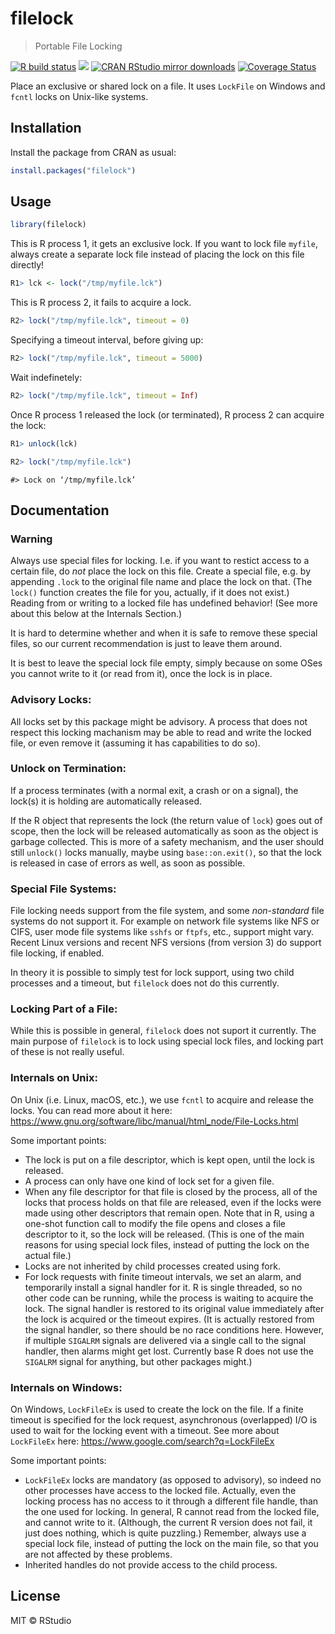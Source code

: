 
# filelock

> Portable File Locking

<!-- badges: start -->

[![R build
status](https://github.com/r-lib/filelock/workflows/R-CMD-check/badge.svg)](https://github.com/r-lib/filelock/actions)
[![](https://www.r-pkg.org/badges/version/filelock)](https://www.r-pkg.org/pkg/filelock)
[![CRAN RStudio mirror
downloads](https://cranlogs.r-pkg.org/badges/filelock)](https://www.r-pkg.org/pkg/filelock)
[![Coverage
Status](https://img.shields.io/codecov/c/github/r-lib/filelock/main.svg)](https://codecov.io/github/r-lib/filelock?branch=main)
<!-- badges: end -->

Place an exclusive or shared lock on a file. It uses `LockFile` on
Windows and `fcntl` locks on Unix-like systems.

## Installation

Install the package from CRAN as usual:

``` r
install.packages("filelock")
```

## Usage

``` r
library(filelock)
```

This is R process 1, it gets an exclusive lock. If you want to lock file
`myfile`, always create a separate lock file instead of placing the lock
on this file directly\!

``` r
R1> lck <- lock("/tmp/myfile.lck")
```

This is R process 2, it fails to acquire a lock.

``` r
R2> lock("/tmp/myfile.lck", timeout = 0)
```

Specifying a timeout interval, before giving up:

``` r
R2> lock("/tmp/myfile.lck", timeout = 5000)
```

Wait indefinetely:

``` r
R2> lock("/tmp/myfile.lck", timeout = Inf)
```

Once R process 1 released the lock (or terminated), R process 2 can
acquire the lock:

``` r
R1> unlock(lck)
```

``` r
R2> lock("/tmp/myfile.lck")
```

    #> Lock on ‘/tmp/myfile.lck’

## Documentation

### Warning

Always use special files for locking. I.e. if you want to restict access
to a certain file, do *not* place the lock on this file. Create a
special file, e.g. by appending `.lock` to the original file name and
place the lock on that. (The `lock()` function creates the file for you,
actually, if it does not exist.) Reading from or writing to a locked
file has undefined behavior\! (See more about this below at the
Internals Section.)

It is hard to determine whether and when it is safe to remove these
special files, so our current recommendation is just to leave them
around.

It is best to leave the special lock file empty, simply because on some
OSes you cannot write to it (or read from it), once the lock is in
place.

### Advisory Locks:

All locks set by this package might be advisory. A process that does not
respect this locking machanism may be able to read and write the locked
file, or even remove it (assuming it has capabilities to do so).

### Unlock on Termination:

If a process terminates (with a normal exit, a crash or on a signal),
the lock(s) it is holding are automatically released.

If the R object that represents the lock (the return value of `lock`)
goes out of scope, then the lock will be released automatically as soon
as the object is garbage collected. This is more of a safety mechanism,
and the user should still `unlock()` locks manually, maybe using
`base::on.exit()`, so that the lock is released in case of errors as
well, as soon as possible.

### Special File Systems:

File locking needs support from the file system, and some *non-standard*
file systems do not support it. For example on network file systems like
NFS or CIFS, user mode file systems like `sshfs` or `ftpfs`, etc.,
support might vary. Recent Linux versions and recent NFS versions (from
version 3) do support file locking, if enabled.

In theory it is possible to simply test for lock support, using two
child processes and a timeout, but `filelock` does not do this
currently.

### Locking Part of a File:

While this is possible in general, `filelock` does not suport it
currently. The main purpose of `filelock` is to lock using special lock
files, and locking part of these is not really useful.

### Internals on Unix:

On Unix (i.e. Linux, macOS, etc.), we use `fcntl` to acquire and release
the locks. You can read more about it here:
<https://www.gnu.org/software/libc/manual/html_node/File-Locks.html>

Some important points:

  - The lock is put on a file descriptor, which is kept open, until the
    lock is released.
  - A process can only have one kind of lock set for a given file.
  - When any file descriptor for that file is closed by the process, all
    of the locks that process holds on that file are released, even if
    the locks were made using other descriptors that remain open. Note
    that in R, using a one-shot function call to modify the file opens
    and closes a file descriptor to it, so the lock will be released.
    (This is one of the main reasons for using special lock files,
    instead of putting the lock on the actual file.)
  - Locks are not inherited by child processes created using fork.
  - For lock requests with finite timeout intervals, we set an alarm,
    and temporarily install a signal handler for it. R is single
    threaded, so no other code can be running, while the process is
    waiting to acquire the lock. The signal handler is restored to its
    original value immediately after the lock is acquired or the timeout
    expires. (It is actually restored from the signal handler, so there
    should be no race conditions here. However, if multiple `SIGALRM`
    signals are delivered via a single call to the signal handler, then
    alarms might get lost. Currently base R does not use the `SIGALRM`
    signal for anything, but other packages might.)

### Internals on Windows:

On Windows, `LockFileEx` is used to create the lock on the file. If a
finite timeout is specified for the lock request, asynchronous
(overlapped) I/O is used to wait for the locking event with a timeout.
See more about `LockFileEx` here:
<https://www.google.com/search?q=LockFileEx>

Some important points:

  - `LockFileEx` locks are mandatory (as opposed to advisory), so indeed
    no other processes have access to the locked file. Actually, even
    the locking process has no access to it through a different file
    handle, than the one used for locking. In general, R cannot read
    from the locked file, and cannot write to it. (Although, the current
    R version does not fail, it just does nothing, which is quite
    puzzling.) Remember, always use a special lock file, instead of
    putting the lock on the main file, so that you are not affected by
    these problems.
  - Inherited handles do not provide access to the child process.

## License

MIT © RStudio
